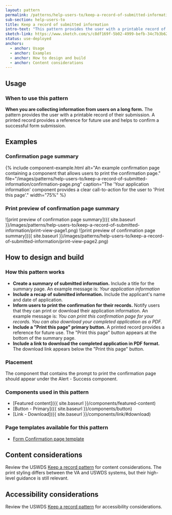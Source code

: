 ```yaml
---
layout: pattern
permalink: /patterns/help-users-to/keep-a-record-of-submitted-information
sub-section: help-users-to
title: Keep a record of submitted information
intro-text: "This pattern provides the user with a printable record of their submission."
sketch-link: https://www.sketch.com/s/c8df169f-5b02-4999-befb-34c7b3b62ba9/p/8B8D4C83-E246-4F59-8601-9D076322A8E5/canvas
status: use-deployed
anchors:
  - anchor: Usage
  - anchor: Examples
  - anchor: How to design and build
  - anchor: Content considerations
---
```


## Usage

### When to use this pattern

**When you are collecting information from users on a long form.** The pattern provides the user with a printable record of their submission. A printed record provides a reference for future use and helps to confirm a successful form submission.

## Examples

### Confirmation page summary

{% include component-example.html alt="An example confirmation page containing a component that allows users to print the confirmation page." file="/images/patterns/help-users-to/keep-a-record-of-submitted-information/confirmation-page.png" caption="The 'Your application information' component provides a clear call-to-action for the user to 'Print this page'." width="75%" %}

### Print preview of confirmation page summary
![print preview of confirmation page summary]({{ site.baseurl }}/images/patterns/help-users-to/keep-a-record-of-submitted-information/print-view-page1.png)
![print preview of confirmation page summary]({{ site.baseurl }}/images/patterns/help-users-to/keep-a-record-of-submitted-information/print-view-page2.png)

## How to design and build

### How this pattern works

- **Create a summary of submitted information.** Include a title for the summary page. An example message is: *Your application information*
- **Include a recap of submitted information.** Include the applicant's name and date of application.
- **Inform users to print the confirmation for their records.** Notify users that they can print or download their application information. An example message is: *You can print this confirmation page for your records. You can also download your completed application as a PDF.*
- **Include a "Print this page" primary button.** A printed record provides a reference for future use. The "Print this page" button appears at the bottom of the summary page.
- **Include a link to download the completed application in PDF format.** The download link appears below the "Print this page" button.

### Placement

The component that contains the prompt to print the confirmation page should appear under the Alert - Success component.  

### Components used in this pattern

* [Featured content]({{ site.baseurl }}/components/featured-content)
* [Button - Primary]({{ site.baseurl }}/components/button)
* [Link - Download]({{ site.baseurl }}/components/link/#download)

### Page templates available for this pattern

* [Form Confirmation page template](https://www.sketch.com/s/c8df169f-5b02-4999-befb-34c7b3b62ba9/p/8B8D4C83-E246-4F59-8601-9D076322A8E5/canvas)

## Content considerations

Review the USWDS [Keep a record pattern](https://designsystem.digital.gov/patterns/complete-a-complex-form/keep-a-record/) for content considerations. The print styling differs between the VA and USWDS systems, but their high-level guidance is still relevant. 

## Accessibility considerations

Review the USWDS [Keep a record pattern](https://designsystem.digital.gov/patterns/complete-a-complex-form/keep-a-record/#section_9) for accessibility considerations.
